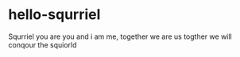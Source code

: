 # hello-squrriel
Squrriel
you are you and i am me, together we are us
togther we will conqour the squiorld
